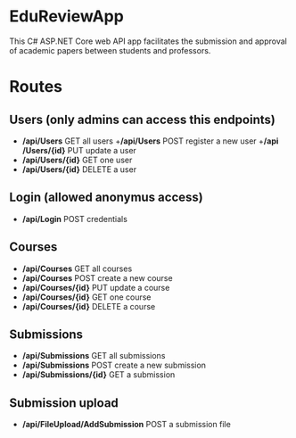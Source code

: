 ﻿# EduReviewApp
This C# ASP.NET Core web API app facilitates the submission and approval of academic papers between students and professors.

# Routes

## Users (only admins can access this endpoints)

+ **​/api​/Users** GET all users
+​ **/api​/Users** POST register a new user
+​ **/api​/Users​/{id}** PUT update a user
+ **​/api​/Users​/{id}** GET one user
+ **​/api​/Users​/{id}** DELETE a user

## Login (allowed anonymus access)

+ **​/api​/Login** POST credentials

## Courses 
+ **​/api​/Courses** GET all courses
+ **​/api​/Courses** POST create a new course
+ **​/api​/Courses​/{id}** PUT update a course
+ **​/api​/Courses​/{id}** GET one course
+ **​/api​/Courses​/{id}** DELETE a course

## Submissions
+ **​/api​/Submissions** GET all submissions
+ **​/api​/Submissions** POST create a new submission
+ **​/api​/Submissions​/{id}** GET a submission

## Submission upload
+ **​/api​/FileUpload​/AddSubmission** POST a submission file